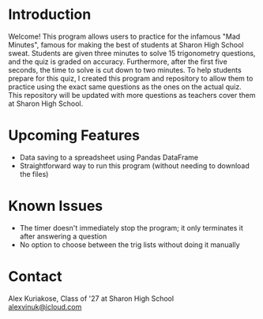 # Introduction
Welcome! This program allows users to practice for the infamous "Mad Minutes", famous for making the best of students at Sharon High School sweat. Students are given three minutes to solve 15 trigonometry questions, and the quiz is graded on accuracy. Furthermore, after the first five seconds, the time to solve is cut down to two minutes.
To help students prepare for this quiz, I created this program and repository to allow them to practice using the exact same questions as the ones on the actual quiz. This repository will be updated with more questions as teachers cover them at Sharon High School.

# Upcoming Features
* Data saving to a spreadsheet using Pandas DataFrame
* Straightforward way to run this program (without needing to download the files)

# Known Issues
* The timer doesn't immediately stop the program; it only terminates it after answering a question
* No option to choose between the trig lists without doing it manually

# Contact
Alex Kuriakose, Class of '27 at Sharon High School\
alexvinuk@icloud.com
